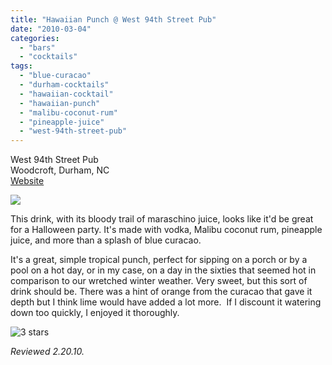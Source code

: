 ```yaml
---
title: "Hawaiian Punch @ West 94th Street Pub"
date: "2010-03-04"
categories:
  - "bars"
  - "cocktails"
tags:
  - "blue-curacao"
  - "durham-cocktails"
  - "hawaiian-cocktail"
  - "hawaiian-punch"
  - "malibu-coconut-rum"
  - "pineapple-juice"
  - "west-94th-street-pub"
---
```


 West 94th Street Pub\
 Woodcroft, Durham, NC\
 [Website](http://www.west94stpub.com/)

![](https://thegourmez-wpmedia.s3.amazonaws.com/2024/07/hawaiianpunch.jpg)

This drink, with its bloody trail of maraschino juice, looks like it'd be great for a Halloween party. It's made with vodka, Malibu coconut rum, pineapple juice, and more than a splash of blue curacao.

It's a great, simple tropical punch, perfect for sipping on a porch or by a pool on a hot day, or in my case, on a day in the sixties that seemed hot in comparison to our wretched winter weather. Very sweet, but this sort of drink should be. There was a hint of orange from the curacao that gave it depth but I think lime would have added a lot more.  If I discount it watering down too quickly, I enjoyed it thoroughly.




<div class="caption">

![3 stars](http://s3.amazonaws.com/thegourmez-wpmedia/2009/02/rating_avocado1.gif "rating_avocado1")</div>
 _Reviewed 2.20.10._
